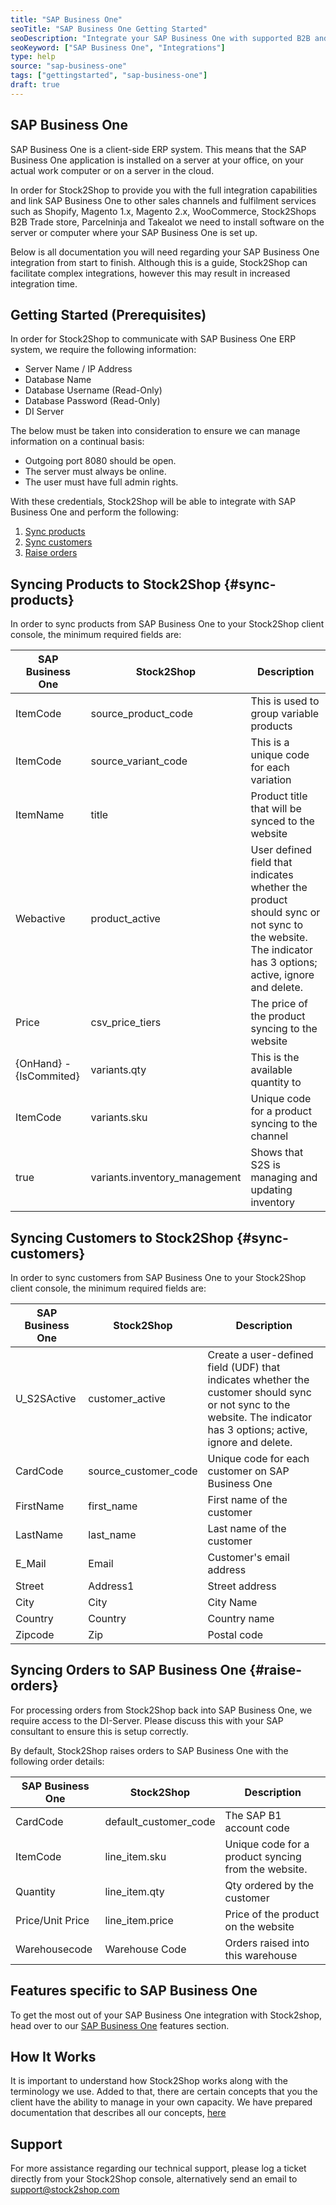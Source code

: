 ```yaml
---
title: "SAP Business One"
seoTitle: "SAP Business One Getting Started"
seoDescription: "Integrate your SAP Business One with supported B2B and B2C Systems through Stock2Shop"
seoKeyword: ["SAP Business One", "Integrations"]
type: help
source: "sap-business-one"
tags: ["gettingstarted", "sap-business-one"]
draft: true
---
```


## SAP Business One
SAP Business One is a client-side ERP system. 
This means that the SAP Business One application is installed on a 
server at your office, on your actual work computer or on a 
server in the cloud. 

In order for Stock2Shop to provide you with the full integration capabilities and link SAP Business One
to other sales channels and fulfilment services such as 
Shopify, Magento 1.x, Magento 2.x, WooCommerce, Stock2Shops B2B Trade store, 
Parcelninja and Takealot we need to install software on the server or computer where your SAP Business One is set up. 

Below is all documentation you will need regarding your SAP Business One integration from start to finish.
Although this is a guide, Stock2Shop can facilitate complex integrations, however this may result in increased integration time.

## Getting Started (Prerequisites)
In order for Stock2Shop to communicate with SAP Business One ERP system, 
we require the following information:

- Server Name / IP Address
- Database Name
- Database Username (Read-Only)
- Database Password (Read-Only)
- DI Server

The below must be taken into consideration to ensure we can manage information on a continual basis:

- Outgoing port 8080 should be open.
- The server must always be online.
- The user must have full admin rights.

With these credentials, Stock2Shop will be able to integrate with 
SAP Business One and perform the following:

1. [Sync products](#sync-products) 
2. [Sync customers](#sync-customers) 
3. [Raise orders](#raise-orders) 

## Syncing Products to Stock2Shop {#sync-products}
In order to sync products from SAP Business One to your Stock2Shop client console, 
the minimum required fields are:

| SAP Business One        | Stock2Shop                     | Description                                                                                                                                           |
| ----------------------- | ------------------------------ | ----------------------------------------------------------------------------------------------------------------------------------------------------- |
| ItemCode                | source_product_code            | This is used to group variable products                                                                                                               |
| ItemCode                | source_variant_code            | This is a unique code for each variation                                                                                                              |
| ItemName                | title                          | Product title that will be synced to the website                                                                                                      |
| Webactive               | product_active                 | User defined field that indicates whether the product should sync or not sync to the website. The indicator has 3 options; active, ignore and delete. |
| Price                   | csv_price_tiers                | The price of the product syncing to the website                                                                                                       |
| {OnHand} - {IsCommited} | variants.qty                   | This is the available quantity to                                                                                                                     |
| ItemCode                | variants.sku                   | Unique code for a product syncing to the channel                                                                                                      |
| true                    | variants.inventory_management  | Shows that S2S is managing and updating inventory                                                                                                     |

## Syncing Customers to Stock2Shop  {#sync-customers}
In order to sync customers from SAP Business One to your Stock2Shop client console, 
the minimum required fields are:

| SAP Business One | Stock2Shop             | Description                                                                                                                                                           |
| ---------------- | ---------------------- | --------------------------------------------------------------------------------------------------------------------------------------------------------------------- |
| U_S2SActive      | customer_active        | Create a user-defined field (UDF) that indicates whether the customer should sync or not sync to the website. The indicator has 3 options; active, ignore and delete. |
| CardCode         | source_customer_code   | Unique code for each customer on SAP Business One                                                                                                                           |
| FirstName        | first_name             | First name of the customer                                                                                                                                            |
| LastName         | last_name              | Last name of the customer                                                                                                                                             |
| E_Mail           | Email                  | Customer's email address                                                                                                                                              |
| Street           | Address1               | Street address                                                                                                                                                        |
| City             | City                   | City Name                                                                                                                                                             |
| Country          | Country                | Country name                                                                                                                                                          |
| Zipcode          | Zip                    | Postal code                                                                                                                                                           |
 
## Syncing Orders to SAP Business One {#raise-orders}
For processing orders from Stock2Shop back into SAP Business One, we require access to the DI-Server. 
Please discuss this with your SAP consultant to ensure this is setup correctly.

By default, Stock2Shop raises orders to SAP Business One with the following order details:

| SAP Business One | Stock2Shop              | Description                                                                        |
| ---------------- | ----------------------- | ---------------------------------------------------------------------------------- |
| CardCode         | default_customer_code   | The SAP B1 account code                                                            |
| ItemCode         | line_item.sku           | Unique code for a product syncing from the website.                                |
| Quantity         | line_item.qty           | Qty ordered by the customer                                                        |
| Price/Unit Price | line_item.price         | Price of the product on the website                                                |
| Warehousecode    | Warehouse Code          | Orders raised into this warehouse                                                  |

## Features specific to SAP Business One
To get the most out of your SAP Business One integration with Stock2shop, 
head over to our [SAP Business One](/help/features-sap-business-one "SAP Business One features") features section.

## How It Works
It is important to understand how Stock2Shop works 
along with the terminology we use. Added to that, there are certain concepts that you 
the client have the ability to manage in your own capacity. We have prepared 
documentation that describes all our concepts, [here](/help/how-it-works "How it works")

## Support
For more assistance regarding our technical support, please log a ticket
directly from your Stock2Shop console, alternatively send an email to support@stock2shop.com

